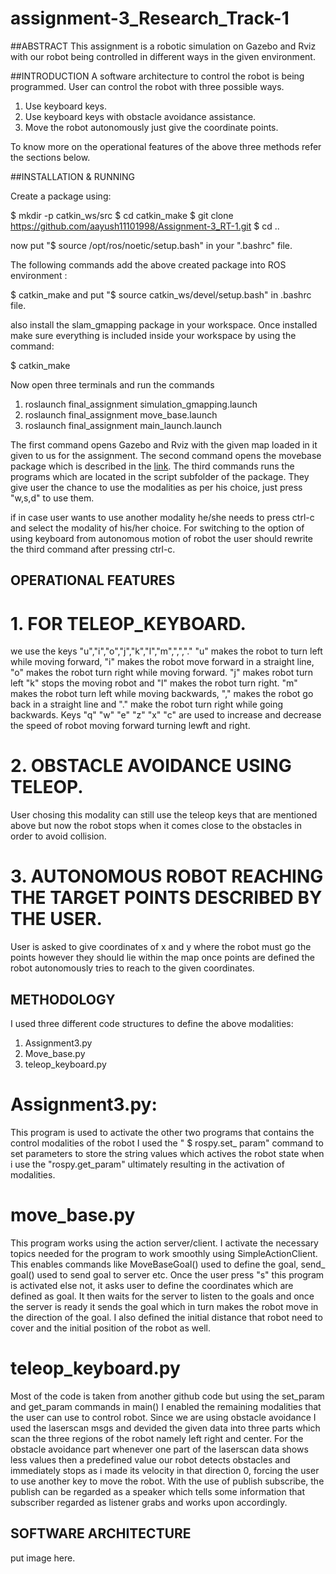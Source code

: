 # assignment-3_Research_Track-1

##ABSTRACT
This assignment is a robotic simulation on Gazebo and Rviz with our robot being controlled in different ways in the given environment.

##INTRODUCTION
A software architecture to control the robot is being programmed. User can control the robot with three possible ways.
1. Use keyboard keys.
2. Use keyboard keys with obstacle avoidance assistance.
3. Move the robot autonomously just give the coordinate points.

To know more on the operational features of the above three methods refer the sections below.

##INSTALLATION & RUNNING

Create a package using: 

$ mkdir -p catkin_ws/src
$ cd catkin_make
$ git clone https://github.com/aayush11101998/Assignment-3_RT-1.git
$ cd ..

now put "$ source /opt/ros/noetic/setup.bash" in your ".bashrc" file.

The following commands add the above created package into ROS environment :
 
$ catkin_make
and put "$ source catkin_ws/devel/setup.bash" in .bashrc file.

also install the slam_gmapping package in your workspace. Once installed make sure everything is included inside your workspace by using the command:

$ catkin_make

Now open three terminals and run the commands 

1. roslaunch final_assignment simulation_gmapping.launch 
2. roslaunch final_assignment move_base.launch 
3. roslaunch final_assignment main_launch.launch 

The first command opens Gazebo and Rviz with the given map loaded in it given to us for the assignment.
The second command opens the movebase package which is described in the [link](http://wiki.ros.org/move_base).
The third commands runs the programs which are located in the script subfolder of the package. They give user the chance to use the modalities as per his choice, just press "w,s,d" to use them.

if in case user wants to use another modality he/she needs to press ctrl-c and select the modality of his/her choice. For switching to the option of using keyboard from autonomous motion of robot the user should rewrite the third command after pressing ctrl-c.


##  OPERATIONAL FEATURES

# 1. FOR TELEOP_KEYBOARD.
we use the keys "u","i","o","j","k","l","m",",","." 
"u" makes the robot to turn left while moving forward, "i" makes the robot move forward in a straight line, "o" makes the robot turn right while moving forward.
"j" makes robot turn left "k" stops the moving robot and "l" makes the robot turn right.
"m" makes the robot turn left while moving backwards, "," makes the robot go back in a straight line and "." make the robot turn right while going backwards. 
Keys "q" "w" "e" "z" "x" "c" are used to increase and decrease the speed of robot moving forward turning lewft and right.
 
# 2. OBSTACLE AVOIDANCE USING TELEOP.
User chosing this modality can still use the teleop keys that are mentioned above but now the robot stops when it comes close to the obstacles in order to avoid collision.

# 3. AUTONOMOUS ROBOT REACHING THE TARGET POINTS DESCRIBED BY THE USER.
User is asked to give coordinates of x and y where the robot must go the points however they should lie within the map once points are defined the robot autonomously tries to reach to the given coordinates.

## METHODOLOGY

I used three different code structures to define the above modalities:

1. Assignment3.py
2. Move_base.py
3. teleop_keyboard.py

# Assignment3.py:

This program is used to activate the other two programs that contains the control modalities of the robot I used the " $ rospy.set_ param" command to set parameters to store the string values which actives the robot state when i use the "rospy.get_param" ultimately resulting in the activation of modalities.

# move_base.py

This program works using the action server/client. I activate the necessary topics needed for the program to work smoothly using SimpleActionClient. This enables commands like MoveBaseGoal() used to define the goal, send_ goal() used to send goal to server etc.
Once the user press "s" this program is activated else not, it asks user to define the coordinates which are defined as goal. It then waits for the server to listen to the goals and once the server is ready it sends the goal which in turn makes the robot move in the direction of the goal. I also defined the initial distance that robot need to cover and the initial position of the robot as well. 

# teleop_keyboard.py

Most of the code is taken from another github code but using the set_param and get_param commands in main() I enabled the remaining modalities that the user can use to control robot. Since we are using obstacle avoidance I used the laserscan msgs and devided the given data into three parts which scan the three regions of the robot namely left right and center. For the obstacle avoidance part whenever one part of the laserscan data shows less values then a predefined value our robot detects obstacles and immediately stops as i made its velocity in that direction 0, forcing the user to use another key to move the robot. With the use of publish subscribe, the publish can be regarded as a speaker which tells some information that subscriber regarded as listener grabs and works upon accordingly.

## SOFTWARE ARCHITECTURE

put image here.

